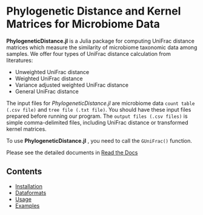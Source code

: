 
# Phylogenetic Distance and Kernel Matrices for Microbiome Data
**PhylogeneticDistance.jl** is a Julia package for computing UniFrac distance matrices which measure the similarity of  microbiome taxonomic data among samples. We offer four types of UniFrac distance calculation from literatures:

* Unweighted UniFrac distance
* Weighted UniFrac distance  
* Variance adjusted weighted UniFrac distance
* General UniFrac distance  

The input files for _PhylogeneticDistance.jl_ are microbiome data `count table (.csv file)` and `tree file (.txt file)`. You should have these input files prepared before running our program. The `output files (.csv files)` is simple comma-delimited files, including UniFrac distance or transformed kernel matrices.

To use **PhylogeneticDistance.jl** , you need to call the `GUniFrac()` function.

Please see the detailed documents in [Read the Docs](http://phylogeneticdistancejl.readthedocs.io/en/latest/)

## Contents

* [Installation](http://phylogeneticdistancejl.readthedocs.io/en/latest/installation/)
* [Dataformats](http://phylogeneticdistancejl.readthedocs.io/en/latest/dataformats/)
* [Usage](http://phylogeneticdistancejl.readthedocs.io/en/latest/usage/)
* [Examples](http://phylogeneticdistancejl.readthedocs.io/en/latest/examples/)

